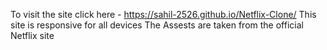 To visit the site click here - https://sahil-2526.github.io/Netflix-Clone/
This site is responsive for all devices
The Assests are taken from the official Netflix site
